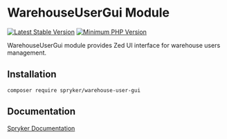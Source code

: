 # WarehouseUserGui Module
[![Latest Stable Version](https://poser.pugx.org/spryker/warehouse-user-gui/v/stable.svg)](https://packagist.org/packages/spryker/warehouse-user-gui)
[![Minimum PHP Version](https://img.shields.io/badge/php-%3E%3D%208.0-8892BF.svg)](https://php.net/)

WarehouseUserGui module provides Zed UI interface for warehouse users management.

## Installation

```
composer require spryker/warehouse-user-gui
```

## Documentation

[Spryker Documentation](https://docs.spryker.com)
